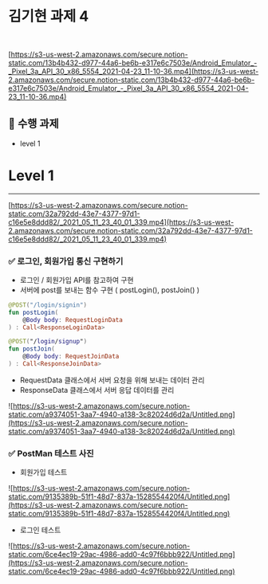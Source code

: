 # 김기현 과제 4
</br>

[https://s3-us-west-2.amazonaws.com/secure.notion-static.com/13b4b432-d977-44a6-be6b-e317e6c7503e/Android_Emulator_-_Pixel_3a_API_30_x86_5554_2021-04-23_11-10-36.mp4](https://s3-us-west-2.amazonaws.com/secure.notion-static.com/13b4b432-d977-44a6-be6b-e317e6c7503e/Android_Emulator_-_Pixel_3a_API_30_x86_5554_2021-04-23_11-10-36.mp4)

## 📌 수행 과제

- level 1

# Level 1

---

[https://s3-us-west-2.amazonaws.com/secure.notion-static.com/32a792dd-43e7-4377-97d1-c16e5e8ddd82/_2021_05_11_23_40_01_339.mp4](https://s3-us-west-2.amazonaws.com/secure.notion-static.com/32a792dd-43e7-4377-97d1-c16e5e8ddd82/_2021_05_11_23_40_01_339.mp4)

### ✅ 로그인, 회원가입 통신 구현하기

- 로그인 / 회원가입 API를 참고하여  구현
- 서버에 post를 보내는 함수 구현 ( postLogin(), postJoin() )

```kotlin
@POST("/login/signin")
fun postLogin(
    @Body body: RequestLoginData
) : Call<ResponseLoginData>

@POST("/login/signup")
fun postJoin(
    @Body body: RequestJoinData
) : Call<ResponseJoinData>
```

- RequestData 클래스에서 서버 요청을 위해 보내는 데이터 관리
- ResponseData 클래스에서 서버 응답 데이터를 관리

![https://s3-us-west-2.amazonaws.com/secure.notion-static.com/a9374051-3aa7-4940-a138-3c82024d6d2a/Untitled.png](https://s3-us-west-2.amazonaws.com/secure.notion-static.com/a9374051-3aa7-4940-a138-3c82024d6d2a/Untitled.png)

### ✅ PostMan 테스트 사진

- 회원가입 테스트

![https://s3-us-west-2.amazonaws.com/secure.notion-static.com/9135389b-51f1-48d7-837a-1528554420f4/Untitled.png](https://s3-us-west-2.amazonaws.com/secure.notion-static.com/9135389b-51f1-48d7-837a-1528554420f4/Untitled.png)

- 로그인 테스트

![https://s3-us-west-2.amazonaws.com/secure.notion-static.com/6ce4ec19-29ac-4986-add0-4c97f6bbb922/Untitled.png](https://s3-us-west-2.amazonaws.com/secure.notion-static.com/6ce4ec19-29ac-4986-add0-4c97f6bbb922/Untitled.png)